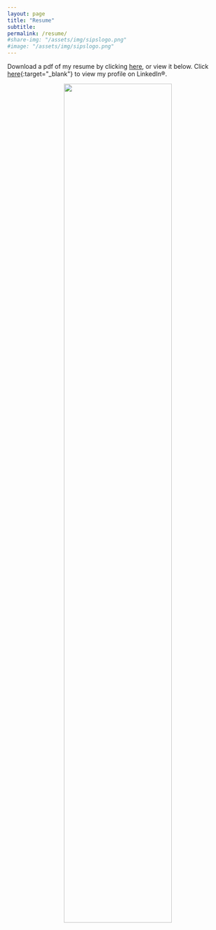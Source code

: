```yaml
---
layout: page
title: "Resume"
subtitle:
permalink: /resume/
#share-img: "/assets/img/sipslogo.png"
#image: "/assets/img/sipslogo.png"
---
```

Download a pdf of my resume by clicking [here](https://github.com/tylerbisk/netlify/raw/master/assets/files/Tyler%20Bisk%20-%20resume.pdf), or view it below.  Click [here](https://www.linkedin.com/in/tylerbisk){:target="_blank"} to view my profile on LinkedIn®.  


<div align="center">
    <img src="{{ "/assets/img/TylerBiskResume.jpg" | relative_url }}" style="width: 70%"/>
</div>
